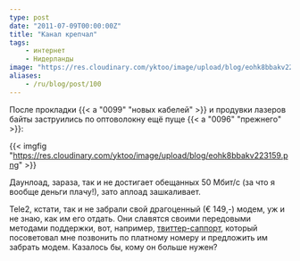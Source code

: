 ```yaml
---
type: post
date: "2011-07-09T00:00:00Z"
title: "Канал крепчал"
tags:
    - интернет
    - Нидерланды
image: "https://res.cloudinary.com/yktoo/image/upload/blog/eohk8bbakv223159.png"
aliases:
    - /ru/blog/post/100
---
```


После прокладки {{< a "0099" "новых кабелей" >}} и продувки лазеров байты заструились по оптоволокну ещё пуще {{< a "0096" "прежнего" >}}:

{{< imgfig "https://res.cloudinary.com/yktoo/image/upload/blog/eohk8bbakv223159.png" >}}

<!--more-->

Даунлоад, зараза, так и не достигает обещанных 50 Мбит/с (за что я вообще деньги плачу!), зато аплоад зашкаливает.

Tele2, кстати, так и не забрали свой драгоценный (€ 149,-) модем, уж и не знаю, как им его отдать. Они славятся своими передовыми методами поддержки, вот, например, [твиттер-саппорт](http://twitter.com/#!/Tele2Webcare), который посоветовал мне позвонить по платному номеру и предложить им забрать модем. Казалось бы, кому он больше нужен?
